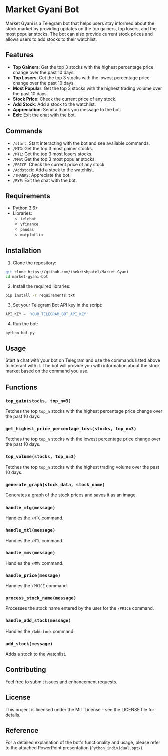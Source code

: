 # Market Gyani Bot

Market Gyani is a Telegram bot that helps users stay informed about the stock market by providing updates on the top gainers, top losers, and the most popular stocks. The bot can also provide current stock prices and allows users to add stocks to their watchlist.

## Features

- **Top Gainers**: Get the top 3 stocks with the highest percentage price change over the past 10 days.
- **Top Losers**: Get the top 3 stocks with the lowest percentage price change over the past 10 days.
- **Most Popular**: Get the top 3 stocks with the highest trading volume over the past 10 days.
- **Stock Price**: Check the current price of any stock.
- **Add Stock**: Add a stock to the watchlist.
- **Appreciation**: Send a thank you message to the bot.
- **Exit**: Exit the chat with the bot.

## Commands

- `/start`: Start interacting with the bot and see available commands.
- `/MTG`: Get the top 3 most gainer stocks.
- `/MTL`: Get the top 3 most losers stocks.
- `/MMV`: Get the top 3 most popular stocks.
- `/PRICE`: Check the current price of any stock.
- `/Addstock`: Add a stock to the watchlist.
- `/THANKS`: Appreciate the bot.
- `/BYE`: Exit the chat with the bot.

## Requirements

- Python 3.6+
- Libraries:
  - `telebot`
  - `yfinance`
  - `pandas`
  - `matplotlib`

## Installation

1. Clone the repository:

```sh
git clone https://github.com/thekrishpatel/Market-Gyani
cd market-gyani-bot
```

2. Install the required libraries:

```sh
pip install -r requirements.txt
```

3. Set your Telegram Bot API key in the script:

```python
API_KEY = 'YOUR_TELEGRAM_BOT_API_KEY'
```

4. Run the bot:

```sh
python bot.py
```

## Usage

Start a chat with your bot on Telegram and use the commands listed above to interact with it. The bot will provide you with information about the stock market based on the command you use.

## Functions

### `top_gain(stocks, top_n=3)`

Fetches the top `top_n` stocks with the highest percentage price change over the past 10 days.

### `get_highest_price_percentage_loss(stocks, top_n=3)`

Fetches the top `top_n` stocks with the lowest percentage price change over the past 10 days.

### `top_volume(stocks, top_n=3)`

Fetches the top `top_n` stocks with the highest trading volume over the past 10 days.

### `generate_graph(stock_data, stock_name)`

Generates a graph of the stock prices and saves it as an image.

### `handle_mtg(message)`

Handles the `/MTG` command.

### `handle_mtl(message)`

Handles the `/MTL` command.

### `handle_mmv(message)`

Handles the `/MMV` command.

### `handle_price(message)`

Handles the `/PRICE` command.

### `process_stock_name(message)`

Processes the stock name entered by the user for the `/PRICE` command.

### `handle_add_stock(message)`

Handles the `/Addstock` command.

### `add_stock(message)`

Adds a stock to the watchlist.

## Contributing

Feel free to submit issues and enhancement requests.

## License

This project is licensed under the MIT License - see the LICENSE file for details.

## Reference

For a detailed explanation of the bot's functionality and usage, please refer to the attached PowerPoint presentation (`Python_individual.pptx`).
